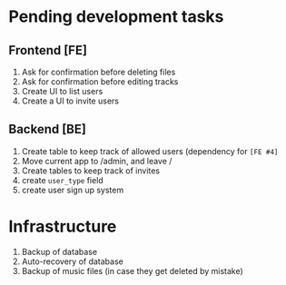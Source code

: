 # Pending development tasks

## Frontend [FE]

1. Ask for confirmation before deleting files
2. Ask for confirmation before editing tracks
3. Create UI to list users
4. Create a UI to invite users

## Backend [BE]

1. Create table to keep track of allowed users (dependency for `[FE #4]`
2. Move current app to /admin, and leave /
3. Create tables to keep track of invites
4. create `user_type` field
5. create user sign up system

# Infrastructure

1. Backup of database
2. Auto-recovery of database
3. Backup of music files (in case they get deleted by mistake)

